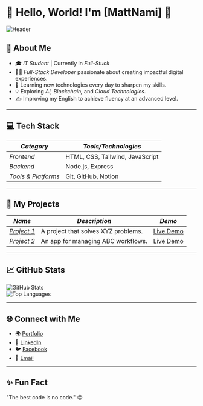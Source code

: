 # 👋 Hello, World! I'm [MattNami] 🚀

![Header](https://avatars.githubusercontent.com/u/183171222?v=4) <!-- Replace with a custom header image if you have one -->

## 🌟 About Me  
- 🎓 *IT Student* | Currently in *Full-Stuck*  
- 👨‍💻 *Full-Stack Developer* passionate about creating impactful digital experiences.  
- 🌱 Learning new technologies every day to sharpen my skills.  
- 💡 Exploring *AI, Blockchain,* and *Cloud Technologies.*  
- ✍ Improving my English to achieve fluency at an advanced level.  

---

## 💻 Tech Stack  

| *Category*       | *Tools/Technologies*           |
|---------------------|----------------------------------|
| *Frontend*        | HTML, CSS, Tailwind, JavaScript |
| *Backend*         | Node.js, Express                |
| *Tools & Platforms* | Git, GitHub, Notion            |

---

## 🚀 My Projects  

| *Name*         | *Description*                                                | *Demo*               |
|-------------------|----------------------------------------------------------------|------------------------|
| *[Project 1](https://github.com/CanoGel/Daily-Web)* | A project that solves XYZ problems. | [Live Demo](https://canogel.github.io/Daily-Web/) |
| *[Project 2](https://github.com/CanoGel/E-learning)* | An app for managing ABC workflows.  | [Live Demo](https://canogel.github.io/E-learning/) |

---

## 📈 GitHub Stats  

![GitHub Stats](https://github-readme-stats.vercel.app/api?username=MattNami&show_icons=true&theme=radical)  
![Top Languages](https://github-readme-stats.vercel.app/api/top-langs/?username=MattNami&layout=compact&theme=radical)  

---

## 🌐 Connect with Me  

- 🌍 [Portfolio](https://github.com/CanoGel)  
- 💼 [LinkedIn](https://linkedin.com/in/ahmadissefarah)  
- 🐦 [Facebook](https://www.facebook.com/ahmad.desin?mibextid=ZbWKwL)  
- 📧 [Email](mailto:ahmadisse23@gmail.com)  

---

## ✨ Fun Fact  
"The best code is no code." 😊

